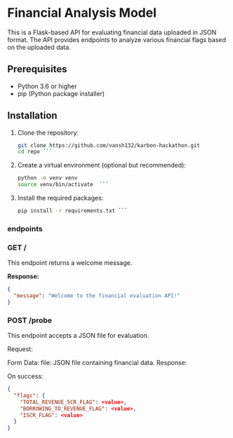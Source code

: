 # Financial Analysis Model

This is a Flask-based API for evaluating financial data uploaded in JSON format. The API provides endpoints to analyze various financial flags based on the uploaded data.

## Prerequisites

- Python 3.6 or higher
- pip (Python package installer)

## Installation

1. Clone the repository:

   ````bash
   git clone https://github.com/vansh132/karbon-hackathon.git
   cd repo ```

   ````

2. Create a virtual environment (optional but recommended):

   ````bash
   python -m venv venv
   source venv/bin/activate  ```


   ````

3. Install the required packages:

   ````bash
   pip install -r requirements.txt ```
   ````

### endpoints

### GET /

This endpoint returns a welcome message.

**Response:**

```json
{
  "message": "Welcome to the financial evaluation API!"
}
```

### POST /probe

This endpoint accepts a JSON file for evaluation.

Request:

Form Data:
file: JSON file containing financial data.
Response:

On success:

```json
{
  "flags": {
    "TOTAL_REVENUE_5CR_FLAG": <value>,
    "BORROWING_TO_REVENUE_FLAG": <value>,
    "ISCR_FLAG": <value>
  }
}
```
